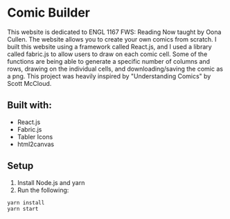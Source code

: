 # Comic Builder

This website is dedicated to ENGL 1167 FWS: Reading Now taught by Oona Cullen. The website allows you to create your own comics from scratch. I built this website using a framework called React.js, and I used a library called fabric.js to allow users to draw on each comic cell. Some of the functions are being able to generate a specific number of columns and rows, drawing on the individual cells, and downloading/saving the comic as a png. This project was heavily inspired by "Understanding Comics" by Scott McCloud.

## Built with:

- React.js
- Fabric.js
- Tabler Icons
- html2canvas

## Setup

1. Install Node.js and yarn
2. Run the following:

```sh
yarn install
yarn start
```
